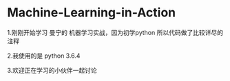 # Machine-Learning-in-Action

1.刚刚开始学习 曼宁的 机器学习实战，因为初学python 所以代码做了比较详尽的注释

2.我使用的是 python 3.6.4

3.欢迎正在学习的小伙伴一起讨论
